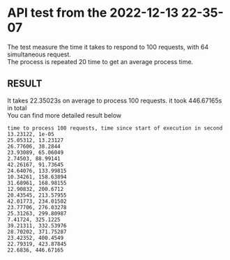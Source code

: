 # API test from the 2022-12-13 22-35-07 

The test measure the time it takes to respond to 100 requests, with 64 simultaneous request. <br>
The process is repeated 20 time to get an average process time.

## RESULT

It takes 22.35023s on average to process 100 requests. it took 446.67165s in total <br>
You can find more detailed result below

```
time to process 100 requests, time since start of execution in second
13.23122, 1e-05
25.05312, 13.23127
26.77606, 38.2844
23.93089, 65.06049
2.74503, 88.99141
42.26167, 91.73645
24.64076, 133.99815
10.34261, 158.63894
31.68961, 168.98155
12.90832, 200.6712
20.43545, 213.57955
42.01773, 234.01502
23.77706, 276.03278
25.31263, 299.80987
7.41724, 325.1225
39.21311, 332.53976
28.70202, 371.75287
23.42352, 400.4549
22.79319, 423.87845
22.6836, 446.67165
```
